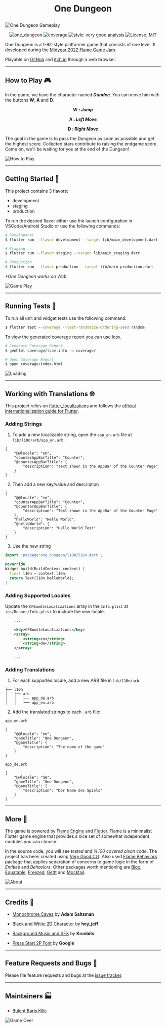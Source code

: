 # <p align="center">One Dungeon</p>

![One Dungeon Gameplay][header_gif]

<div align="center">

[![one_dungeon][build_status_badge]][workflow_link]
![coverage][coverage_badge]
[![style: very good analysis][very_good_analysis_badge]][very_good_analysis_link]
[![License: MIT][license_badge]][license_link]

</div>

One Dungeon is a ​1-Bit-style platformer game that consists of one level. It developed during the [Midyear 2022 Flame Game Jam][flame_game_jam_link].

Playable on [GitHub][github_playable_link] and [itch.io][itch_io_playable_link] through a web browser.

---

## How to Play 🎮

In the game, we have the character named _**Dundee**_. You can move him with the buttons **W**, **A** and **D**.

**<p align="center">W : _Jump_</p>**

**<p align="center">A : _Left Move_</p>**

**<p align="center">D : _Right Move_</p>**

The goal in the game is to pass the Dungeon as soon as possible and get the highest score. Collected stars contribute to raising the endgame score. Come on, we'll be waiting for you at the end of the Dungeon!

![How to Play][how_to_play_png]

---

## Getting Started 🚀

This project contains 3 flavors:

- development
- staging
- production

To run the desired flavor either use the launch configuration in VSCode/Android Studio or use the following commands:

```sh
# Development
$ flutter run --flavor development --target lib/main_development.dart

# Staging
$ flutter run --flavor staging --target lib/main_staging.dart

# Production
$ flutter run --flavor production --target lib/main_production.dart
```

_\*One Dungeon works on Web._

![Game Play][game_play_gif]

---

## Running Tests 🧪

To run all unit and widget tests use the following command:

```sh
$ flutter test --coverage --test-randomize-ordering-seed random
```

To view the generated coverage report you can use [lcov](https://github.com/linux-test-project/lcov).

```sh
# Generate Coverage Report
$ genhtml coverage/lcov.info -o coverage/

# Open Coverage Report
$ open coverage/index.html
```

![Loading][loading_gif]

---

## Working with Translations 🌐

This project relies on [flutter_localizations][flutter_localizations_link] and follows the [official internationalization guide for Flutter][internationalization_link].

### Adding Strings

1. To add a new localizable string, open the `app_en.arb` file at `lib/l10n/arb/app_en.arb`.

```arb
{
    "@@locale": "en",
    "counterAppBarTitle": "Counter",
    "@counterAppBarTitle": {
        "description": "Text shown in the AppBar of the Counter Page"
    }
}
```

2. Then add a new key/value and description

```arb
{
    "@@locale": "en",
    "counterAppBarTitle": "Counter",
    "@counterAppBarTitle": {
        "description": "Text shown in the AppBar of the Counter Page"
    },
    "helloWorld": "Hello World",
    "@helloWorld": {
        "description": "Hello World Text"
    }
}
```

3. Use the new string

```dart
import 'package:one_dungeon/l10n/l10n.dart';

@override
Widget build(BuildContext context) {
  final l10n = context.l10n;
  return Text(l10n.helloWorld);
}
```

### Adding Supported Locales

Update the `CFBundleLocalizations` array in the `Info.plist` at `ios/Runner/Info.plist` to include the new locale.

```xml
    ...

    <key>CFBundleLocalizations</key>
	<array>
		<string>en</string>
		<string>de</string>
	</array>

    ...
```

### Adding Translations

1. For each supported locale, add a new ARB file in `lib/l10n/arb`.

```
├── l10n
│   ├── arb
│   │   ├── app_de.arb
│   │   └── app_en.arb
```

2. Add the translated strings to each `.arb` file:

`app_en.arb`

```arb
{
    "@@locale": "en",
    "gameTitle": "One Dungeon",
    "@gameTitle": {
        "description": "The name of the game"
    }
}
```

`app_de.arb`

```arb
{
    "@@locale": "de",
    "gameTitle": "One Dungeon",
    "@gameTitle": {
        "description": "Der Name des Spiels"
    }
}
```

---

## More 📌

The game is powered by [Flame Engine][flame_engine_link] and [Flutter][flutter_link]. Flame is a minimalist Flutter game engine that provides a nice set of somewhat independent modules you can choose.

In the source code, you will see _tested_ and _%100 covered clean code_. The project has been created using [Very Good CLI][very_good_cli_link]. Also used [Flame Behaviors][flame_behaviors_link] package that applies separation of concerns to game logic in the form of _Entities_ and _Behaviors_. Other packages worth mentioning are [Bloc][bloc_link], [Equatable][equatable_link], [Freezed][freezed_link], [GetIt][get_it_link] and [Mocktail][mocktail_link].

![About][about_png]

---

## Credits 🌹

- [Monochrome Caves][monochrome_caves_link] by **Adam Saltsman**

- [Black and White 2D Character][black_and_white_character_link] by **hey_jeff**

- [Background Music and SFX][free_sfx_link] by **Kronbits**

- [Press Start 2P Font][press_start_2p_link] by **Google**

---

## Feature Requests and Bugs 🐛

Please file feature requests and bugs at the [issue tracker][issues_link].

---
## Maintainers 🏭

- [Bulent Baris Kilic][bbk_github_link]

![Game Over][game_over_png]

[coverage_badge]: coverage_badge.svg
[flutter_localizations_link]: https://api.flutter.dev/flutter/flutter_localizations/flutter_localizations-library.html
[internationalization_link]: https://flutter.dev/docs/development/accessibility-and-localization/internationalization
[license_badge]: https://img.shields.io/badge/license-MIT-blue.svg
[license_link]: https://opensource.org/licenses/MIT
[very_good_analysis_badge]: https://img.shields.io/badge/style-very_good_analysis-B22C89.svg
[very_good_analysis_link]: https://pub.dev/packages/very_good_analysis
[very_good_cli_link]: https://github.com/VeryGoodOpenSource/very_good_cli
[build_status_badge]: https://github.com/BBarisKilic/One-Dungeon/actions/workflows/main.yaml/badge.svg
[workflow_link]: https://github.com/BBarisKilic/One-Dungeon/actions/workflows/main.yaml
[header_gif]: art/gameplay_2.gif
[how_to_play_png]: art/how_to_play.png
[game_play_gif]: art/gameplay_1.gif
[loading_gif]: art/loading_page_and_menu.gif
[about_png]: art/about.png
[game_over_png]: art/game_over.png
[flame_game_jam_link]: https://itch.io/jam/2nd-flame-game-jam
[flame_engine_link]: https://flame-engine.org
[flutter_link]: https://flutter.dev
[flame_behaviors_link]: https://github.com/VeryGoodOpenSource/flame_behaviors
[bloc_link]: https://github.com/felangel/bloc/tree/master/packages/bloc
[equatable_link]: https://github.com/felangel/equatable
[freezed_link]: https://github.com/rrousselGit/freezed
[get_it_link]:https://github.com/fluttercommunity/get_it
[mocktail_link]: https://github.com/felangel/mocktail
[monochrome_caves_link]: https://adamatomic.itch.io/mc-caves
[black_and_white_character_link]: https://hey-jeff.itch.io/black-and-white-character
[free_sfx_link]: https://kronbits.itch.io/freesfx
[press_start_2p_link]: https://fonts.google.com/specimen/Press+Start+2P
[issues_link]: https://github.com/BBarisKilic/One-Dungeon/issues
[bbk_github_link]: https://github.com/BBarisKilic
[github_playable_link]: https://bbariskilic.github.io/One-Dungeon
[itch_io_playable_link]: https://bbk-games.itch.io/one-dungeon